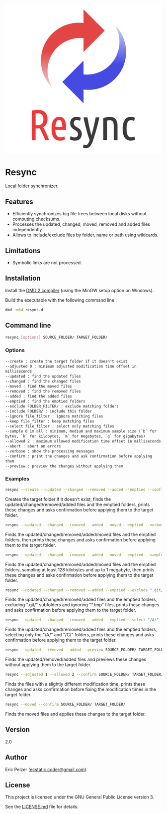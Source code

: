 ![](https://github.com/senselogic/RESYNC/blob/master/LOGO/resync.png)

# Resync

Local folder synchronizer.

## Features

* Efficiently synchronizes big file trees between local disks without computing checksums.
* Processes the updated, changed, moved, removed and added files independently.
* Allows to include/exclude files by folder, name or path using wildcards.

## Limitations

* Symbolic links are not processed.

## Installation

Install the [DMD 2 compiler](https://dlang.org/download.html) (using the MinGW setup option on Windows).

Build the executable with the following command line :

```bash
dmd -m64 resync.d
```

## Command line

```bash
resync [options] SOURCE_FOLDER/ TARGET_FOLDER/
```

### Options

```
--create : create the target folder if it doesn't exist
--adjusted 0 : minimum adjusted modification time offset in milliseconds
--updated : find the updated files
--changed : find the changed files
--moved : find the moved files
--removed : find the removed files
--added : find the added files
--emptied : find the emptied folders
--exclude FOLDER_FILTER/ : exclude matching folders
--include FOLDER/ : include this folder
--ignore file_filter : ignore matching files
--keep file_filter : keep matching files
--select file_filter : select only matching files
--sample 0 1m all : minimum, medium and maximum sample size (`b` for bytes, `k` for kilobytes, `m` for megabytes, `g` for gigabytes)
--allowed 2 : maximum allowed modification time offset in milliseconds
--abort : abort on errors
--verbose : show the processing messages
--confirm : print the changes and ask confirmation before applying them
--preview : preview the changes without applying them
```

### Examples

```bash
resync --create --updated --changed --removed --added --emptied --confirm SOURCE_FOLDER/ TARGET_FOLDER/
```

Creates the target folder if it doesn't exist, finds the updated/changed/removed/added files and the emptied folders, prints these changes and asks confirmation before applying them to the target folder.

```bash
resync --updated --changed --removed --added --moved --emptied --verbose --confirm SOURCE_FOLDER/ TARGET_FOLDER/
```

Finds the updated/changed/removed/added/moved files and the emptied folders, then prints these changes and asks confirmation before applying them to the target folder.

```bash
resync --updated --changed --removed --added --moved --emptied --sample 128k 1m 1m --verbose --confirm SOURCE_FOLDER/ TARGET_FOLDER/
```

Finds the updated/changed/removed/added/moved files and the emptied folders, sampling at least 128 kilobytes and up to 1 megabyte, then prints these changes and asks confirmation before applying them to the target folder.

```bash
resync --updated --changed --removed --added --emptied --exclude ".git/" --ignore "*.tmp" --confirm SOURCE_FOLDER/ TARGET_FOLDER/
```

Finds the updated/changed/removed/added files and the emptied folders, excluding ".git/" subfolders and ignoring "\*.tmp" files, prints these changes and asks confirmation before applying them to the target folder.

```bash
resync --updated --changed --removed --added --emptied --select "/A/" --select "/C/" --confirm SOURCE_FOLDER/ TARGET_FOLDER/
```

Finds the updated/changed/removed/added files and the emptied folders, selecting only the "/A/" and "/C/" folders, prints these changes and asks confirmation before applying them to the target folder.

```bash
resync --updated --removed --added --preview SOURCE_FOLDER/ TARGET_FOLDER/
```

Finds the updated/removed/added files and previews these changes without applying them to the target folder.

```bash
resync --adjusted 1 --allowed 2 --confirm SOURCE_FOLDER/ TARGET_FOLDER/
```

Finds the files with a slightly different modification time, prints these changes and asks confirmation before fixing the modification times in the target folder.

```bash
resync --moved --confirm SOURCE_FOLDER/ TARGET_FOLDER/
```

Finds the moved files and applies these changes to the target folder.

## Version

2.0

## Author

Eric Pelzer (ecstatic.coder@gmail.com).

## License

This project is licensed under the GNU General Public License version 3.

See the [LICENSE.md](LICENSE.md) file for details.
